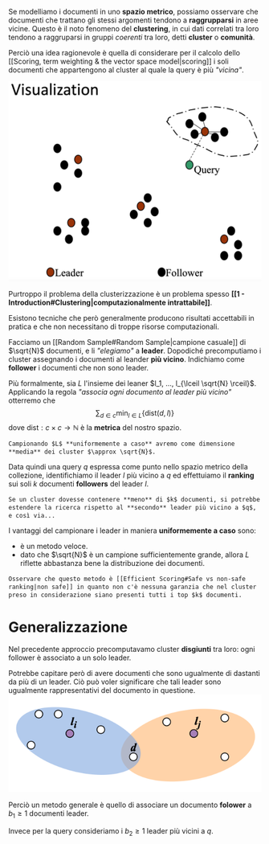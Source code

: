 Se modelliamo i documenti in uno **spazio metrico**, possiamo osservare che documenti che trattano gli stessi argomenti tendono a **raggrupparsi** in aree vicine.
Questo è il noto fenomeno del **clustering**, in cui dati correlati tra loro tendono a raggruparsi in gruppi *coerenti* tra loro, detti **cluster** o **comunità**.

Perciò una idea ragionevole è quella di considerare per il calcolo dello [[Scoring, term weighting & the vector space model|scoring]] i soli documenti che appartengono al cluster al quale la query è più *"vicina"*.

![](./img/IR_cluster_pruning_1.png)


Purtroppo il problema della clusterizzazione è un problema spesso **[[1 - Introduction#Clustering|computazionalmente intrattabile]]**.

Esistono tecniche che però generalmente producono risultati accettabili in pratica e che non necessitano di troppe risorse computazionali.

Facciamo un [[Random Sample#Random Sample|campione casuale]] di $\sqrt{N}$ documenti, e li *"elegiamo"* a **leader**.
Dopodiché precomputiamo i cluster assegnando i documenti al leander **più vicino**.
Indichiamo come **follower** i documenti che non sono leader.

Più formalmente, sia $L$ l'insieme dei leaner $l_1, ..., l_{\lceil \sqrt{N} \rceil}$.
Applicando la regola *"associa ogni documento al leader più vicino"* otterremo che $$\sum_{d \in c} \min_{l \in L}{\lbrace \text{dist}(d, l) \rbrace}$$ dove $\text{dist}: c \times c \to \mathbb{N}$ è la **metrica** del nostro spazio.

```ad-note
Campionando $L$ **uniformemente a caso** avremo come dimensione **media** dei cluster $\approx \sqrt{N}$.
```


Data quindi una query $q$ espressa come punto nello spazio metrico della collezione, identifichiamo il leader $l$ più vicino a $q$ ed effettuiamo il **ranking** sui soli $k$ documenti **followers** del leader $l$.

```ad-note
Se un cluster dovesse contenere **meno** di $k$ documenti, si potrebbe estendere la ricerca rispetto al **secondo** leader più vicino a $q$, e così via...
```

I vantaggi del campionare i leader in maniera **uniformemente a caso** sono:
- è un metodo veloce.
- dato che $\sqrt{N}$ è un campione sufficientemente grande, allora $L$ riflette abbastanza bene la distribuzione dei documenti.

```ad-warning
Osservare che questo metodo è [[Efficient Scoring#Safe vs non-safe ranking|non safe]] in quanto non c'è nessuna garanzia che nel cluster preso in considerazione siano presenti tutti i top $k$ documenti.
```

# Generalizzazione
Nel precedente approccio precomputavamo cluster **disgiunti** tra loro: ogni follower è associato a un solo leader.

Potrebbe capitare però di avere documenti che sono ugualmente di dastanti da più di un leader.
Ciò può voler significare che tali leader sono ugualmente rappresentativi del documento in questione.
![](./img/IR_cluster_pruning_2.png)


Perciò un metodo generale è quello di associare un documento **folower** a $b_1 \geq 1$ documenti leader.

Invece per la query consideriamo i $b_2 \geq 1$ leader più vicini a $q$.